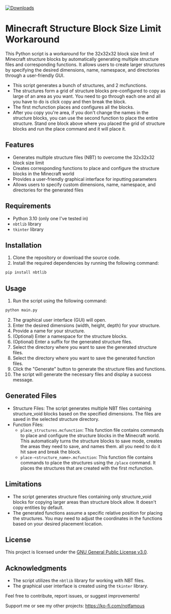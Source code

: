 [![Downloads](https://img.shields.io/github/downloads/ImPot8o/structure-block-generator/total.svg)](https://github.com/ImPot8o/structure-block-generator/releases)
# Minecraft Structure Block Size Limit Workaround

This Python script is a workaround for the 32x32x32 block size limit of Minecraft structure blocks by automatically generating multiple structure files and corresponding functions. It allows users to create larger structures by specifying the desired dimensions, name, namespace, and directories through a user-friendly GUI.

- This script generates a bunch of structures, and 2 mcfunctions. 
- The structures form a grid of structure blocks pre-configured to copy as large of an area as you want. You need to go through each one and all you have to do is click copy and then break the block. 
- The first mcfunction places and configures all the blocks.
- After you copy you're area, if you don't change the names in the structure blocks, you can use the second function to place the entire structure. Stand one block above where you placed the grid of structure blocks and run the place command and it will place it.



## Features

- Generates multiple structure files (NBT) to overcome the 32x32x32 block size limit
- Creates corresponding functions to place and configure the structure blocks in the Minecraft world
- Provides a user-friendly graphical interface for inputting parameters
- Allows users to specify custom dimensions, name, namespace, and directories for the generated files

## Requirements

- Python 3.10 (only one I've tested in)
- `nbtlib` library
- `tkinter` library

## Installation

1. Clone the repository or download the source code.
2. Install the required dependencies by running the following command:
```python
pip install nbtlib
```

## Usage

1. Run the script using the following command:
```python
python main.py
```
2. The graphical user interface (GUI) will open.
3. Enter the desired dimensions (width, height, depth) for your structure.
4. Provide a name for your structure.
5. (Optional) Enter a namespace for the structure blocks.
6. (Optional) Enter a suffix for the generated structure files.
7. Select the directory where you want to save the generated structure files.
8. Select the directory where you want to save the generated function files.
9. Click the "Generate" button to generate the structure files and functions.
10. The script will generate the necessary files and display a success message.

## Generated Files

- Structure Files: The script generates multiple NBT files containing structure_void blocks based on the specified dimensions. The files are saved in the selected structure directory.
- Function Files:
  - `place_structures.mcfunction`: This function file contains commands to place and configure the structure blocks in the Minecraft world. This automatically turns the structure blocks to save mode, creates the areas they need to save, and names them. all you need to do it hit save and break the block.
  - `place-<structure_name>.mcfunction`: This function file contains commands to place the structures using the `/place` command. It places the structures that are created with the first mcfunction.

## Limitations

- The script generates structure files containing only structure_void blocks for copying larger areas than structure block allow. It doesn't copy entities by default.
- The generated functions assume a specific relative position for placing the structures. You may need to adjust the coordinates in the functions based on your desired placement location.

## License

This project is licensed under the [GNU General Public License v3.0](LICENSE).

## Acknowledgments

- The script utilizes the `nbtlib` library for working with NBT files.
- The graphical user interface is created using the `tkinter` library.

Feel free to contribute, report issues, or suggest improvements!

Support me or see my other projects: https://ko-fi.com/notfamous
